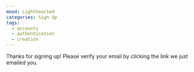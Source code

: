 ```yaml
---
mood: Lighthearted
categories: Sign Up
tags:
  - accounts
  - authentication
  - creation
---
```

Thanks for signing up! Please verify your email by clicking the link we just emailed you.